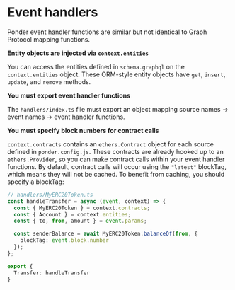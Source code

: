 # Event handlers

Ponder event handler functions are similar but not identical to Graph Protocol mapping functions.

**Entity objects are injected via `context.entities`**

You can access the entities defined in `schema.graphql` on the `context.entities` object. These ORM-style entity objects have `get`, `insert`, `update`, and `remove` methods.

**You must export event handler functions**

The `handlers/index.ts` file must export an object mapping source names -> event names -> event handler functions.

**You must specify block numbers for contract calls**

`context.contracts` contains an `ethers.Contract` object for each source defined in `ponder.config.js`. These contracts are already hooked up to an `ethers.Provider`, so you can make contract calls within your event handler functions. By default, contract calls will occur using the `"latest"` blockTag, which means they will not be cached. To benefit from caching, you should specify a blockTag:

```ts
// handlers/MyERC20Token.ts
const handleTransfer = async (event, context) => {
  const { MyERC20Token } = context.contracts;
  const { Account } = context.entities;
  const { to, from, amount } = event.params;

  const senderBalance = await MyERC20Token.balanceOf(from, {
    blockTag: event.block.number
  });
};

export {
  Transfer: handleTransfer
}
```
